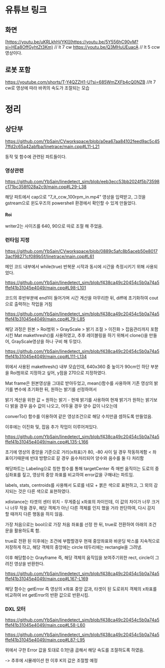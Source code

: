 # 유튜브 링크 
## 화면

[https://youtu.be/uKRLkhhVYKI](https://youtu.be/5Y556hC90vM?si=HEa8OffGyhtZt3Km)
// lt 7 cw 
https://youtu.be/Q3MHuUEuacA
// lt 5 ccw 영상이다.

## 로봇 포함

https://youtube.com/shorts/T-Y4QZZH1-U?si=685WmZXFb4cQ0NZB
//lt 7 cw로 영상에 따라 바퀴의 속도가 조절되는 모습

# 정리

## 상단부

https://github.com/YbSain/CVworkspace/blob/a0ea67aa84102feed9ac5c457ffd2c65a42abfba/linetrace/main.cpp#L11-L21


동작 및 함수에 관련된 파트들이다.

### 영상관련

https://github.com/YbSain/linedetect_sim/blob/eeb3ecc53bb2024f5b73598c171bc358f028a2c9/main.cpp#L29-L38


해당 파트에서 cap으로 "7_it_ccw_100rpm_in.mp4" 영상을 입력받고, 그것을 gstream으로 윈도우즈의 powershell 환경에서 확인할 수 있게 만들었다.

#### Roi

writer2는 사이즈를 640, 90으로 따로 조절 해 주었음.

### 런타임 지정

https://github.com/YbSain/CVworkspace/blob/0889c5afc8b5aceb50e80173acf98271cf089b5f/linetrace/main.cpp#L61


메인 코드 내부에서 while(true) 반복문 시작과 동시에 시간을 측정시키기 위해 사용되었다.

https://github.com/YbSain/linedetect_sim/blob/f438ca49c20454c5b0a74a5ffef41b31045e4049/main.cpp#L98-L101


코드의 후반부분에  end1이 들어가며 시간 계산을 마무리한 뒤, diff에 초기화하여 cout으로 출력하는 작업을 거침

https://github.com/YbSain/linedetect_sim/blob/f438ca49c20454c5b0a74a5ffef41b31045e4049/main.cpp#L79-L85


해당 과정은 원본 > Roi범위 > GrayScale > 밝기 조절 > 이진화 > 잡음관리까지 포함시킨 Mat makethresh()를 사용하였고, 추후 레이블링을 하기 위해서 clone()을 만들어, GrayScale영상을 하나 구비 해 두었다.

https://github.com/YbSain/linedetect_sim/blob/f438ca49c20454c5b0a74a5ffef41b31045e4049/main.cpp#L111-L134

위에서 사용된 makethresh() 내부 모습인데, 640x360 중 높이가 90cm인 하단 부분을 Roi범위로 지정하고 싶어, y점을 270으로 지정하였다.

Mat frame은 원본영상을 그대로 받아두었고, mean()함수를 사용하여 기존 영상의 밝기를 변수에 초기화한 뒤, 원하는 밝기를 선정하여서

밝기 계산을 위한 값 = 원하는 밝기 - 현재 밝기를 사용하여 현재 밝기가 원하는 밝기보다 밝을 경우 음수 값이 나오고, 어두울 경우 양수 값이 나오는데

converTo() 함수를 이용하여 같은 영상조건으로 해당 수치만큼 셈하도록 만들었음.

이후에는 이진화 및, 잡음 추가 작업이 이루어져있다.

https://github.com/YbSain/linedetect_sim/blob/f438ca49c20454c5b0a74a5ffef41b31045e4049/main.cpp#L135-L166

초기에 영상의 중앙을 기준으로 거리(x좌표)가 80, -80 사이 일 경우 작동하게함 < 좌표이기때문에 반대 방향으로 갈 경우 음수처리되어 양수와 음수를 둘 다 처리함    

해당파트는 Labeling으로 칭한 함수를 통해 targetCenter 즉 매번 움직이는 도로의 중심좌표를 짚고, 영상의 중앙 좌표를 비교하여 error값을 구해내는 파트임.    

labels, stats, centroids를 사용해서 도로를 네모 + 붉은 색으로 표현하고, 그 외의 감지되는 것은 다른 색으로 표현하였다.

xdistance는 타겟의 센터 위치 - 무게중심 x좌표의 차이인데, 이 값의 차이가 너무 크거나 너무 작을 경우, 해당 객체가 아닌 다른 객체를 인지 했을 거라 판단하여, 다시 감지 할 때까지 다른 행동을 하지 않음.  

가장 처음으로는 bool으로 가장 처음 좌표를 선정 한 뒤, true로 전환하여 아래의 조건문을 활용하도록 함.    

true로 전환 된 이후에는 조건에 부합할경우 현재 중앙좌표와 바운딩 박스를 지속적으로 저장하게 하고, 해당 객체의 중앙에는 circle 테두리에는 rectangle을 그려냄.

이후 해당함수는 Grayframe 즉, 해당 객체의 움직임을 보여주기위한 rect, circle이 그려진 영상을 반환한다.

https://github.com/YbSain/linedetect_sim/blob/f438ca49c20454c5b0a74a5ffef41b31045e4049/main.cpp#L167-L169

해당 함수는 getError 즉 영상의 x좌표 중앙 값과, 타겟이 된 도로위치 객체의 x좌표를 비교하여 int getError의 반환 값으로 반환시킴.



### DXL 모터

https://github.com/YbSain/linedetect_sim/blob/f438ca49c20454c5b0a74a5ffef41b31045e4049/main.cpp#L58-L60

https://github.com/YbSain/linedetect_sim/blob/f438ca49c20454c5b0a74a5ffef41b31045e4049/main.cpp#L87-L95

위에서 구한 Error 값을 토대로 0.1만큼 곱해서 해당 속도를 조절하도록 하였음.

-> 추후에 시뮬레이션 한 이후 K의 값은 조절할 예정


